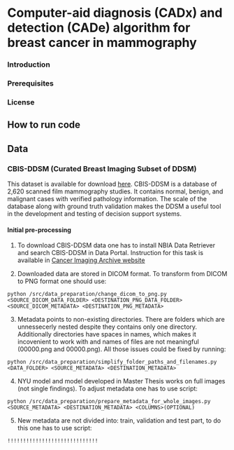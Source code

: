# Computer-aid diagnosis (CADx) and detection (CADe) algorithm for breast cancer in mammography

### Introduction

### Prerequisites

### License

## How to run code

## Data

### CBIS-DDSM (Curated Breast Imaging Subset of DDSM)
This dataset is available for download [here](https://wiki.cancerimagingarchive.net/display/Public/CBIS-DDSM). CBIS-DDSM is a database of 2,620 scanned film mammography studies. It contains normal, benign, and malignant cases with verified pathology information. The scale of the database along with ground truth validation makes the DDSM a useful tool in the development and testing of decision support systems.

#### Initial pre-processing
1. To download CBIS-DDSM data one has to install NBIA Data Retriever and search CBIS-DDSM in Data Portal. Instruction for this task is available in [Cancer Imaging Archive website](https://wiki.cancerimagingarchive.net/display/NBIA/Downloading+TCIA+Images)

2. Downloaded data are stored in DICOM format. To transform from DICOM to PNG format one should use:
```
python /src/data_preparation/change_dicom_to_png.py <SOURCE_DICOM_DATA_FOLDER> <DESTINATION_PNG_DATA_FOLDER> <SOURCE_DICOM_METADATA> <DESTINATION_PNG_METADATA>
```
3. Metadata points to non-existing directories. There are folders which are unnessecerly nested despite they contains only one directory. Additionally directories have spaces in names, which makes it incovenient to work with and names of files are not meaningful (00000.png and 00000.png). All those issues could be fixed by running:
```
python /src/data_preparation/simplify_folder_paths_and_filenames.py <DATA_FOLDER> <SOURCE_METADATA> <DESTINATION_METADATA>
```
4. NYU model and model developed in Master Thesis works on full images (not single findings). To adjust metadata one has to use script:
```
python /src/data_preparation/prepare_metadata_for_whole_images.py <SOURCE_METADATA> <DESTINATION_METADATA> <COLUMNS>(OPTIONAL)
```
5. New metadata are not divided into: train, validation and test part, to do this one has to use script:
```
!!!!!!!!!!!!!!!!!!!!!!!!!!!!!
```
